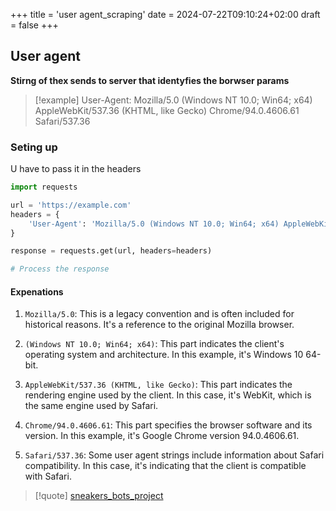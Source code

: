 +++
title = 'user agent_scraping'
date = 2024-07-22T09:10:24+02:00
draft = false
+++

## User agent 

**Stirng of thex sends to server that identyfies the borwser params**

>[!example]
>User-Agent: 
Mozilla/5.0 (Windows NT 10.0; Win64; x64) 
AppleWebKit/537.36 (KHTML, like Gecko) 
Chrome/94.0.4606.61 Safari/537.36
### Seting up 

U have to pass it in the headers 
```python
import requests

url = 'https://example.com'
headers = {
    'User-Agent': 'Mozilla/5.0 (Windows NT 10.0; Win64; x64) AppleWebKit/537.36 (KHTML, like Gecko) Chrome/94.0.4606.61 Safari/537.36'
}

response = requests.get(url, headers=headers)

# Process the response

```

#### Expenations 
1. `Mozilla/5.0`: This is a legacy convention and is often included for historical reasons. It's a reference to the original Mozilla browser.
    
2. `(Windows NT 10.0; Win64; x64)`: This part indicates the client's operating system and architecture. In this example, it's Windows 10 64-bit.
    
3. `AppleWebKit/537.36 (KHTML, like Gecko)`: This part indicates the rendering engine used by the client. In this case, it's WebKit, which is the same engine used by Safari.
    
4. `Chrome/94.0.4606.61`: This part specifies the browser software and its version. In this example, it's Google Chrome version 94.0.4606.61.
    
5. `Safari/537.36`: Some user agent strings include information about Safari compatibility. In this case, it's indicating that the client is compatible with Safari.

>[!quote] [sneakers_bots_project](/sneakers_bots_project.md) 

